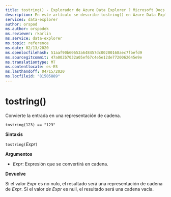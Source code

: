 ```yaml
---
title: tostring() - Explorador de Azure Data Explorer ? Microsoft Docs
description: En este artículo se describe tostring() en Azure Data Explorer.
services: data-explorer
author: orspod
ms.author: orspodek
ms.reviewer: rkarlin
ms.service: data-explorer
ms.topic: reference
ms.date: 02/13/2020
ms.openlocfilehash: 51aaf90b60653a648457dc00200168aec7fbefd9
ms.sourcegitcommit: 47a002b7032a05ef67c4e5e12de7720062645e9e
ms.translationtype: MT
ms.contentlocale: es-ES
ms.lasthandoff: 04/15/2020
ms.locfileid: "81505889"
---
```

# <a name="tostring"></a>tostring()

Convierte la entrada en una representación de cadena.

```kusto
tostring(123) == "123"
```

**Sintaxis**

`tostring(`*Expr*`)`

**Argumentos**

* *Expr*: Expresión que se convertirá en cadena. 

**Devuelve**

Si el valor *Expr* es no nulo, el resultado será una representación de cadena de *Expr*.
Si el valor *de Expr* es null, el resultado será una cadena vacía.
 